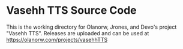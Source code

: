 # Vasehh TTS Source Code

This is the working directory for Olanorw, Jrones, and Devo's project "Vasehh TTS". Releases are uploaded and can be used at https://olanorw.com/projects/vasehhTTS